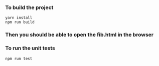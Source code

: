 ### To build the project

```
yarn install
npm run build
```

### Then you should be able to open the fib.html in the browser

### To run the unit tests

```
npm run test
```
